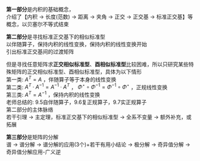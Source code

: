 **第一部分**是内积的基础概念，    
介绍了【内积 $\to$ 长度(范数) $\to$ 距离 $\to$ 夹角 $\to$ 正交 $\to$ 正交基 $\to$ 标准正交基】等概念，以贝塞尔不等式结束    
    
**第二部分**是寻找标准正交基下的相似标准型    
以伴随算子，保持内积的线性变换，保持内积的线性变换开始    
引出标准正交基间的过渡矩阵    
    
但是寻找任意矩阵求**正交相似标准型**、**酉相似标准型**比较困难，所以只研究某些特殊矩阵的正交相似标准型、酉相似标准型，具体为以下情形    
第一类:  $A^T=A$ ，伴随算子等于本身的线性变换    
第二类:  $A^T\cdot A^{-1}=A^{-1}\cdot A^T$ ， $\Phi^\star\circ\Phi^{-1}=\Phi^{-1}\circ\Phi^\star$ ，正规线性变换    
第三类:  $A^{T}=A^{-1}$ ，保持内积的线性变换    
老师总结的: 9.5自伴随算子，9.6复正规算子，9.7实正规算子    
第二部分的主体脉络    
若干引理 $\to$ 主定理，标准正交基下的相似标准型 $\to$ 全系不变量 $\to$ 额外补充，或拓展    
    
    
**第三部分**是矩阵的分解    
谱 $\to$ 谱分解 $\to$ 谱分解的应用(3个)+若干有用小结论 $\to$ 极分解 $\to$ 奇异值分解 $\to$ 奇异值分解应用-广义逆    
